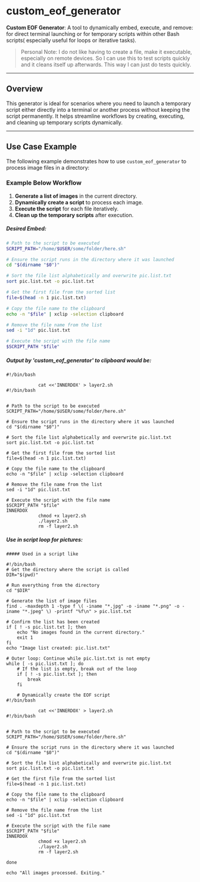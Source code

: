 # custom_eof_generator

**Custom EOF Generator**: A tool to dynamically embed, execute, and remove: for direct terminal launching or for temporary scripts within other Bash scripts( especially useful for loops or iterative tasks).

> Personal Note: I do not like having to create a file, make it executable, especially on remote devices. So I can use this to test scripts quickly and it cleans itself up afterwards. This way I can just do tests quickly. 

---

## **Overview**
This generator is ideal for scenarios where you need to launch a temporary script either directly into a terminal or another process without keeping the script permanently. It helps streamline workflows by creating, executing, and cleaning up temporary scripts dynamically.

---

## **Use Case Example**

The following example demonstrates how to use `custom_eof_generator` to process image files in a directory:

### **Example Below Workflow**
1. **Generate a list of images** in the current directory.
2. **Dynamically create a script** to process each image.
3. **Execute the script** for each file iteratively.
4. **Clean up the temporary scripts** after execution.


##### Desired Embed:
```bash
# Path to the script to be executed
SCRIPT_PATH="/home/$USER/some/folder/here.sh"

# Ensure the script runs in the directory where it was launched
cd "$(dirname "$0")"

# Sort the file list alphabetically and overwrite pic.list.txt
sort pic.list.txt -o pic.list.txt

# Get the first file from the sorted list
file=$(head -n 1 pic.list.txt)

# Copy the file name to the clipboard
echo -n "$file" | xclip -selection clipboard

# Remove the file name from the list
sed -i "1d" pic.list.txt

# Execute the script with the file name
$SCRIPT_PATH "$file"
```

##### Output by 'custom_eof_generator' to clipboard would be:
```
#!/bin/bash

            cat <<'INNERDOX' > layer2.sh
#!/bin/bash


# Path to the script to be executed
SCRIPT_PATH="/home/$USER/some/folder/here.sh"

# Ensure the script runs in the directory where it was launched
cd "$(dirname "$0")"

# Sort the file list alphabetically and overwrite pic.list.txt
sort pic.list.txt -o pic.list.txt

# Get the first file from the sorted list
file=$(head -n 1 pic.list.txt)

# Copy the file name to the clipboard
echo -n "$file" | xclip -selection clipboard

# Remove the file name from the list
sed -i "1d" pic.list.txt

# Execute the script with the file name
$SCRIPT_PATH "$file"
INNERDOX
            chmod +x layer2.sh
            ./layer2.sh
            rm -f layer2.sh

```
##### Use in script loop for pictures:
```
##### Used in a script like

#!/bin/bash
# Get the directory where the script is called
DIR="$(pwd)"

# Run everything from the directory
cd "$DIR"

# Generate the list of image files
find . -maxdepth 1 -type f \( -iname "*.jpg" -o -iname "*.png" -o -iname "*.jpeg" \) -printf "%f\n" > pic.list.txt

# Confirm the list has been created
if [ ! -s pic.list.txt ]; then
    echo "No images found in the current directory."
    exit 1
fi
echo "Image list created: pic.list.txt"

# Outer loop: Continue while pic.list.txt is not empty
while [ -s pic.list.txt ]; do
    # If the list is empty, break out of the loop
    if [ ! -s pic.list.txt ]; then
        break
    fi

    # Dynamically create the EOF script
#!/bin/bash

            cat <<'INNERDOX' > layer2.sh
#!/bin/bash


# Path to the script to be executed
SCRIPT_PATH="/home/$USER/some/folder/here.sh"

# Ensure the script runs in the directory where it was launched
cd "$(dirname "$0")"

# Sort the file list alphabetically and overwrite pic.list.txt
sort pic.list.txt -o pic.list.txt

# Get the first file from the sorted list
file=$(head -n 1 pic.list.txt)

# Copy the file name to the clipboard
echo -n "$file" | xclip -selection clipboard

# Remove the file name from the list
sed -i "1d" pic.list.txt

# Execute the script with the file name
$SCRIPT_PATH "$file"
INNERDOX
            chmod +x layer2.sh
            ./layer2.sh
            rm -f layer2.sh

done

echo "All images processed. Exiting."
```
